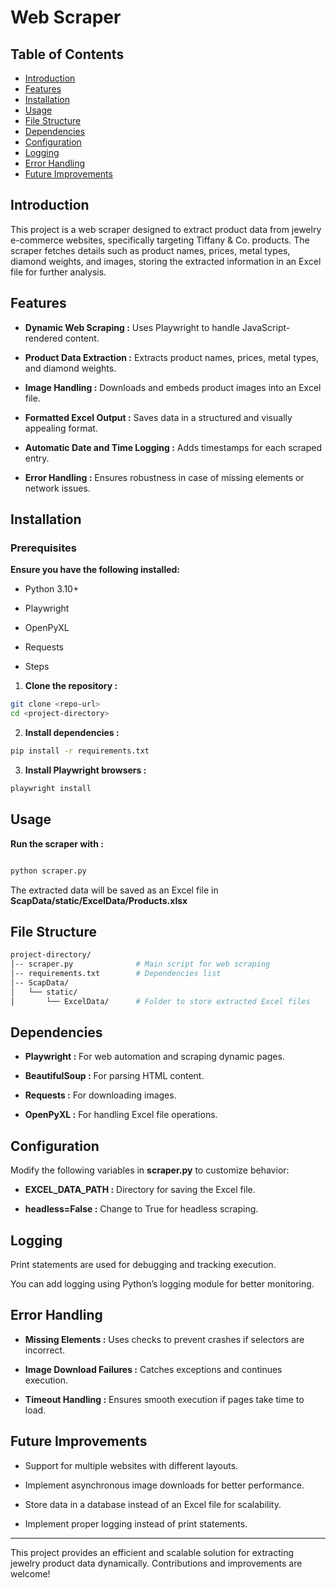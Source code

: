 # Web Scraper

## Table of Contents

- [Introduction](#introduction)
- [Features](#features)
- [Installation](#installation)
- [Usage](#usage)
- [File Structure](#file-structure)
- [Dependencies](#dependencies)
- [Configuration](#configuration)
- [Logging](#logging)
- [Error Handling](#error-handling)
- [Future Improvements](#future-improvements)

## Introduction

This project is a web scraper designed to extract product data from jewelry e-commerce websites, specifically targeting Tiffany & Co. products. The scraper fetches details such as product names, prices, metal types, diamond weights, and images, storing the extracted information in an Excel file for further analysis.

## Features

- **Dynamic Web Scraping :** Uses Playwright to handle JavaScript-rendered content.

- **Product Data Extraction :** Extracts product names, prices, metal types, and diamond weights.

- **Image Handling :** Downloads and embeds product images into an Excel file.

- **Formatted Excel Output :** Saves data in a structured and visually appealing format.

- **Automatic Date and Time Logging :** Adds timestamps for each scraped entry.

- **Error Handling :** Ensures robustness in case of missing elements or network issues.


## Installation

### Prerequisites

**Ensure you have the following installed:**

- Python 3.10+

- Playwright

- OpenPyXL

- Requests

- Steps

1. **Clone the repository :**

```bash
git clone <repo-url>
cd <project-directory>
```

2. **Install dependencies :**
```bash
pip install -r requirements.txt
```

3. **Install Playwright browsers :**
```bash
playwright install
```

## Usage

**Run the scraper with :**
```bash

python scraper.py
```
The extracted data will be saved as an Excel file in **ScapData/static/ExcelData/Products.xlsx**

## File Structure
```bash
project-directory/
│-- scraper.py              # Main script for web scraping
│-- requirements.txt        # Dependencies list
│-- ScapData/
│   └── static/
│       └── ExcelData/      # Folder to store extracted Excel files
```

## Dependencies

- **Playwright :** For web automation and scraping dynamic pages.

- **BeautifulSoup :** For parsing HTML content.

- **Requests :** For downloading images.

- **OpenPyXL :** For handling Excel file operations.

## Configuration

Modify the following variables in **scraper.py** to customize behavior:

- **EXCEL_DATA_PATH :** Directory for saving the Excel file.

- **headless=False :** Change to True for headless scraping.

## Logging

Print statements are used for debugging and tracking execution.

You can add logging using Python’s logging module for better monitoring.

## Error Handling

- **Missing Elements :** Uses checks to prevent crashes if selectors are incorrect.

- **Image Download Failures :** Catches exceptions and continues execution.

- **Timeout Handling :** Ensures smooth execution if pages take time to load.

## Future Improvements

- Support for multiple websites with different layouts.

- Implement asynchronous image downloads for better performance.

- Store data in a database instead of an Excel file for scalability.

- Implement proper logging instead of print statements.

<hr>

This project provides an efficient and scalable solution for extracting jewelry product data dynamically. Contributions and improvements are welcome!